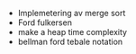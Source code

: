 - Implemetering av merge sort
- Ford fulkersen 
- make a heap time complexity 
- bellman ford tebale notation
